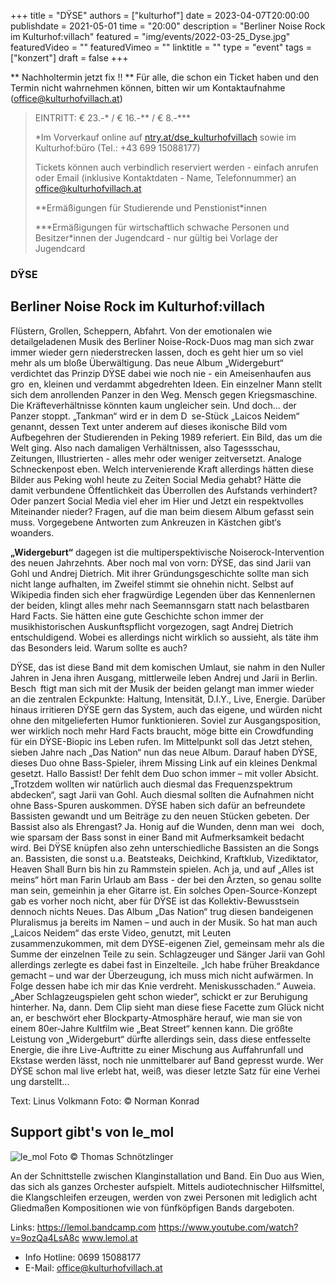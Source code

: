 +++
title = "DŸSE"
authors = ["kulturhof"]
date = 2023-04-07T20:00:00
publishdate = 2021-05-01
time = "20:00"
description = "Berliner Noise Rock im Kulturhof:villach"
featured = "img/events/2022-03-25_Dyse.jpg"
featuredVideo = ""
featuredVimeo = ""
linktitle = ""
type = "event"
tags = ["konzert"]
draft = false
+++

** Nachholtermin jetzt fix !!
** Für alle, die schon ein Ticket haben und den Termin nicht wahrnehmen können, bitten wir um Kontaktaufnahme (office@kulturhofvillach.at)


> EINTRITT: € 23.-\* / € 16.-\*\* / € 8.-\*\*\*
>
> \*Im Vorverkauf online auf [ntry.at/dse_kulturhofvillach](https://ntry.at/dse_kulturhofvillach) sowie im Kulturhof:büro (Tel.: +43 699 15088177)
>
>Tickets können auch verbindlich reserviert werden - einfach anrufen oder Email (inklusive Kontaktdaten - Name, Telefonnummer) an office@kulturhofvillach.at
> 
> \*\*Ermäßigungen für Studierende und Penstionist\*innen
> 
> \*\*\*Ermäßigungen für wirtschaftlich schwache Personen und Besitzer*innen der Jugendcard - nur gültig bei Vorlage der Jugendcard


### DŸSE

## Berliner Noise Rock im Kulturhof:villach

Flüstern, Grollen, Scheppern, Abfahrt. Von der emotionalen wie detailgeladenen Musik des Berliner Noise-Rock-Duos mag man sich zwar immer wieder gern niederstrecken lassen, doch es geht hier um so viel mehr als um bloße Überwältigung. Das neue Album „Widergeburt“ verdichtet das Prinzip DŸSE dabei wie noch nie - ein Ameisenhaufen aus gro en, kleinen und verdammt abgedrehten Ideen.
Ein einzelner Mann stellt sich dem anrollenden Panzer in den Weg. Mensch gegen Kriegsmaschine. Die Kräfteverhältnisse könnten kaum ungleicher sein. Und doch... der Panzer stoppt.
„Tankman“ wird er in dem D se-Stück „Laicos Neidem“ genannt, dessen Text unter anderem auf dieses ikonische Bild vom Aufbegehren der Studierenden in Peking 1989 referiert. Ein Bild, das um die Welt ging. Also nach damaligen Verhältnissen, also Tagessschau, Zeitungen, Illustrierten - alles mehr oder weniger zeitversetzt. Analoge Schneckenpost eben.
Welch intervenierende Kraft allerdings hätten diese Bilder aus Peking wohl heute zu Zeiten Social Media gehabt? Hätte die damit verbundene Öffentlichkeit das Überrollen des Aufstands verhindert? Oder panzert Social Media viel eher im Hier und Jetzt ein respektvolles Miteinander nieder? Fragen, auf die man beim diesem Album gefasst sein muss. Vorgegebene Antworten zum Ankreuzen in Kästchen gibt‘s woanders. 

**„Widergeburt“** dagegen ist die multiperspektivische Noiserock-Intervention des neuen Jahrzehnts. Aber noch mal von vorn: DŸSE, das sind Jarii van Gohl und Andrej Dietrich. Mit ihrer Gründungsgeschichte sollte man sich nicht lange aufhalten, im Zweifel stimmt sie ohnehin nicht. Selbst auf Wikipedia finden sich eher fragwürdige Legenden über das Kennenlernen der beiden, klingt alles mehr nach Seemannsgarn statt nach belastbaren Hard Facts. Sie hätten eine gute Geschichte schon immer der musikhistorischen Auskunftspflicht vorgezogen, sagt Andrej Dietrich entschuldigend. Wobei es allerdings nicht wirklich so aussieht, als täte ihm das Besonders leid. Warum sollte es
auch?

DŸSE, das ist diese Band mit dem komischen Umlaut, sie nahm in den Nuller Jahren in Jena ihren Ausgang, mittlerweile leben
Andrej und Jarii in Berlin. Besch ftigt man sich mit der Musik der beiden gelangt man immer wieder an die zentralen Eckpunkte: Haltung, Intensität, D.I.Y., Live, Energie.
Darüber hinaus irritieren DŸSE gern das System, auch das eigene, und würden nicht ohne den mitgelieferten Humor funktionieren. Soviel zur Ausgangsposition, wer wirklich noch mehr Hard Facts braucht, möge bitte ein Crowdfunding für ein DŸSE-Biopic ins Leben rufen.
Im Mittelpunkt soll das Jetzt stehen, sieben Jahre nach „Das Nation“ nun das neue Album. Darauf haben DŸSE, dieses Duo ohne Bass-Spieler, ihrem Missing Link auf ein kleines Denkmal gesetzt. Hallo Bassist! Der fehlt dem Duo schon immer – mit voller Absicht. „Trotzdem wollten
wir natürlich auch diesmal das Frequenzspektrum abdecken“, sagt Jarii van Gohl. Auch diesmal sollten die Aufnahmen nicht ohne Bass-Spuren auskommen. DŸSE haben sich dafür an befreundete Bassisten gewandt und um Beiträge zu den neuen Stücken gebeten. Der Bassist also als Ehrengast? Ja. Honig auf die Wunden, denn man wei  doch, wie sparsam der Bass sonst in einer Band mit Aufmerksamkeit bedacht wird. Bei DŸSE knüpfen also zehn unterschiedliche Bassisten an die Songs an. Bassisten, die sonst u.a. Beatsteaks, Deichkind, Kraftklub, Vizediktator, Heaven Shall Burn bis hin zu Rammstein spielen. Ach ja, und auf „Alles ist meins“ hört man Farin Urlaub am Bass - der bei den Ärzten, so genau sollte man sein, gemeinhin ja eher Gitarre ist. Ein solches Open-Source-Konzept gab es vorher noch nicht, aber für DŸSE ist das Kollektiv-Bewusstsein dennoch nichts Neues.
Das Album „Das Nation“ trug diesen bandeigenen Pluralismus ja bereits im Namen – und auch in der Musik. So hat man auch „Laicos Neidem“ das erste Video, genutzt, mit Leuten zusammenzukommen, mit dem DŸSE-eigenen Ziel, gemeinsam mehr als die Summe der einzelnen Teile zu sein. Schlagzeuger und Sänger Jarii van Gohl allerdings zerlegte es dabei fast in Einzelteile. „Ich habe früher Breakdance gemacht – und war der Überzeugung, ich muss mich nicht aufwärmen. In Folge dessen habe ich mir das Knie verdreht. Meniskusschaden.“ Auweia. „Aber Schlagzeugspielen geht schon wieder“, schickt er zur Beruhigung hinterher. Na, dann. Dem Clip sieht man diese fiese Facette zum Glück nicht an, er beschwört eher Blockparty-Atmosphäre herauf, wie man sie von einem 80er-Jahre Kultfilm wie „Beat Street“ kennen kann.
Die größte Leistung von „Widergeburt“ dürfte allerdings sein, dass diese entfesselte Energie, die ihre Live-Auftritte zu einer Mischung aus Auffahrunfall und Ekstase werden lässt, noch nie unmittelbarer auf Band gepresst wurde. Wer DŸSE schon mal live erlebt hat, weiß, was dieser letzte Satz für eine Verhei ung darstellt...

Text: Linus Volkmann
Foto: © Norman Konrad

## Support gibt's von le_mol

![le_mol](/img/events/2023-04-07_le_mol_c_thomas_schnötzlinger.jpg)
Foto © Thomas Schnötzlinger

An der Schnittstelle zwischen Klanginstallation und Band. 
Ein Duo aus Wien, das sich als ganzes Orchester aufspielt. Mittels audiotechnischer Hilfsmittel, die Klangschleifen erzeugen, werden von zwei Personen mit lediglich acht Gliedmaßen Kompositionen wie von fünfköpfigen Bands dargeboten. 

Links:
https://lemol.bandcamp.com 
https://www.youtube.com/watch?v=9ozQa4LsA8c
www.lemol.at 


- Info Hotline: 0699 15088177 
- E-Mail: office@kulturhofvillach.at


